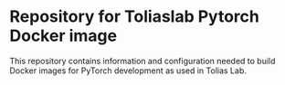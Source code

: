 # Repository for Toliaslab Pytorch Docker image
This repository contains information and configuration needed to build Docker images for PyTorch development as used in
Tolias Lab. 
